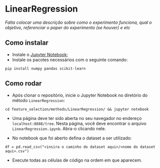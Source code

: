 # LinearRegression

*Falta colocar uma descrição sobre como o experimento funciona, qual o objetivo, referenciar o paper do experimento (se houver) e etc*

## Como instalar

- Instale o [Jupyter Notebook](https://jupyter.org/install#jupyter-notebook);
- Instale os pacotes necessários com o seguinte comando:

```
pip install numpy pandas scikit-learn
```

## Como rodar

- Após clonar o repositório, inicie o Jupyter Notebook no diretório do método `LinearRegression`:
```
cd feature_selection/methods/LinearRegression/ && jupyter notebook
```

- Uma página deve ter sido aberta no seu navegador no endereço `localhost:8888/tree`. Nesta página, você deve encontrar o arquivo `LinearRegression.ipynb`. Abra-o clicando nele.

- No notebook que foi aberto defina o dataset a ser utilizado:
```
df = pd.read_csv("<insira o caminho do dataset aqui>/<nome do dataset aqui>.csv")
```

- Execute todas as células de código na ordem em que aparecem.
